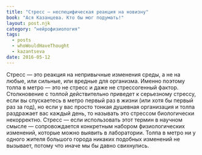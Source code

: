 ```yaml
---
title: "Стресс – неспецифическая реакция на новизну"
book: "Ася Казанцева. Кто бы мог подумать!"
layout: post.njk
category: "нейрофизиология"
tags:
  - posts
  - whoWouldHaveThought
  - kazantseva
date: 2016-05-12
---
```


Стресс — это реакция на непривычные изменения среды, а не на любые, или сильные, или вредные для организма. Именно поэтому толпа в метро — это не стресс и даже не стрессогенный фактор. Столкновение с толпой действительно приведет к серьезному стрессу, если вы спускаетесь в метро первый раз в жизни (или хотя бы первый раз за год), но если у вас просто тонкая душевная организация и толпа раздражает вас каждый день, то называть это стрессом биологически некорректно. Стресс — если использовать этот термин в научном смысле — сопровождается конкретным набором физиологических изменений, которые можно выявить в лаборатории. Толпа в метро ни у одного жителя большого города никаких подобных изменений не вызывает, потому что иначе мы бы давно свихнулись.
